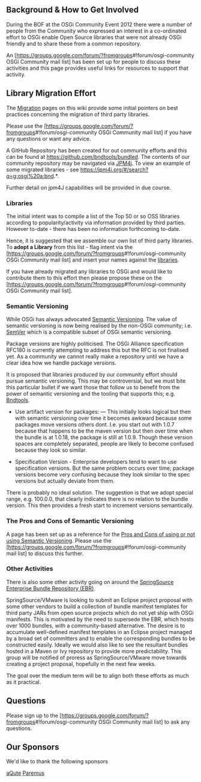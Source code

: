 Background & How to Get Involved
--------------------------------

During the BOF at the OSGi Community Event 2012 there were a number of
people from the Community who expressed an interest in a co-ordinated
effort to OSGi enable Open Source libraries that were not already OSGi
friendly and to share these from a common repository.

An [<https://groups.google.com/forum/?fromgroups>\#!forum/osgi-community
OSGi Community mail list] has been set up for people to discuss these
activities and this page provides useful links for resources to support
that activity.

Library Migration Effort
------------------------

The [Migration](Migration "wikilink") pages on this wiki provide some
initial pointers on best practices concerning the migration of third
party libraries.

Please use the
[<https://groups.google.com/forum/?fromgroups>\#!forum/osgi-community
OSGi Community mail list] if you have any questions or want any advice.

A GitHub Repository has been created for out community efforts and this
can be found at <https://github.com/bndtools/bundled>. The contents of
our community repository may be navigated via
[JPM4j](http://www.jpm4j.org). To view an example of some migrated
libraries - see <https://jpm4j.org/#/search?q=g:osgi%20a:bnd>.\*.

Further detail on jpm4J capabilities will be provided in due course.

### Libraries

The initial intent was to compile a list of the Top 50 or so OSS
libraries according to popularity/activity via information provided by
third parties. However to-date - there has been no information
forthcoming to-date.

Hence, it is suggested that we assemble our own list of third party
libraries. To **adopt a Library** from this list - flag intent via the
[<https://groups.google.com/forum/?fromgroups>\#!forum/osgi-community
OSGi Community mail list] and insert your names against the
[libraries](http://wiki.osgi.org/wiki/LibrarySupport).

If you have already migrated any libraries to OSGi and would like to
contribute them to this effort then please propose these on the
[<https://groups.google.com/forum/?fromgroups>\#!forum/osgi-community
OSGi Community mail list].

### Semantic Versioning

While OSGi has always advocated [Semantic
Versioning](http://www.osgi.org/wiki/uploads/Links/SemanticVersioning.pdf).
The value of semantic versioning is now being realised by the non-OSGi
community; i.e. [SemVer](http://semver.org) which is a compatible subset
of OSGi semantic versioning.

Package versions are highly politicised. The OSGi Alliance specification
RFC180 is currently attempting to address this but the RFC is not
finalised yet. As a community we cannot really make a repository until
we have a clear idea how we handle package versions.

It is proposed that libraries produced by our community effort should
pursue semantic versioning. This may be controversial, but we must bite
this particular bullet if we want those that follow us to benefit from
the power of semantic versioning and the tooling that supports this;
e.g. [Bndtools](http://bndtools.org).

-   Use artifact version for packages: — This initially looks logical
    but then with semantic versioning over time it becomes awkward
    because some packages move versions others dont. I.e. you start out
    with 1.0.7 because that happens to be the maven version but then
    over time when the bundle is at 1.0.18, the package is still at
    1.0.9. Though these version spaces are completely separated, people
    are likely to become confused because they look so similar.

-   Specification Version - Enterprise developers tend to want to use
    specification versions. But the same problem occurs over time;
    package versions become very confusing because they look similar to
    the spec versions but actually deviate from them.

There is probably no ideal solution. The suggestion is that we adopt
special range, e.g. 100.0.0, that clearly indicates there is no relation
to the bundle version. This then provides a fresh start to increment
versions semantically.

### The Pros and Cons of Semantic Versioning

A page has been set up as a reference for the [Pros and Cons of using or
not using Semantic
Versioning](http://wiki.osgi.org/wiki/Semantic_Versioning_Pros_and_Cons).
Please use the
[<https://groups.google.com/forum/?fromgroups>\#!forum/osgi-community
mail list] to discuss this further.

### Other Activities

There is also some other activity going on around the [SpringSource
Enterprise Bundle Repository
(EBR)](http://ebr.springsource.com/repository/app/).

SpringSource/VMware is looking to submit an Eclipse project proposal
with some other vendors to build a collection of bundle manifest
templates for third party JARs from open source projects which do not
yet ship with OSGi manifests. This is motivated by the need to supersede
the EBR, which hosts over 1000 bundles, with a community-based
alternative. The desire is to accumulate well-defined manifest templates
in an Eclipse project managed by a broad set of committers and to enable
the corresponding bundles to be constructed easily. Ideally we would
also like to see the resultant bundles hosted in a Maven or Ivy
repository to provide more predictability. This group will be notified
of proress as SpringSource/VMware move towards creating a project
proposal, hopefully in the next few weeks.

The goal over the medium term will be to align both these efforts as
much as it practical.

Questions
---------

Please sign up to the
[<https://groups.google.com/forum/?fromgroups>\#!forum/osgi-community
OSGi Community mail list] to ask any questions.

Our Sponsors
------------

We'd like to thank the following sponsors

[aQute](http://www.aQute.biz) [Paremus](http://www.Paremus.com)


